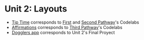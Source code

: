 # Unit 2: Layouts

- [Tip Time](./TipTime) corresponds to [First] and [Second Pathway]'s Codelabs
- [Affirmations](./Affirmations) corresponds to [Third Pathway]'s Codelabs
- [Dogglers app](./android-basics-kotlin-dogglers-app-main) corresponds to Unit 2's Final Proyect

[First]: https://developer.android.com/courses/pathways/android-basics-kotlin-unit-2-pathway-1 
[Second Pathway]: https://developer.android.com/courses/pathways/android-basics-kotlin-unit-2-pathway-2
[Third Pathway]: https://developer.android.com/courses/pathways/android-basics-kotlin-unit-2-pathway-3
